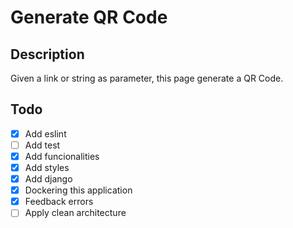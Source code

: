 # Generate QR Code
## Description
Given a link or string as parameter, this page generate a QR Code.

## Todo
- [x] Add eslint
- [ ] Add test
- [x] Add funcionalities
- [x] Add styles
- [x] Add django
- [x] Dockering this application
- [x] Feedback errors
- [ ] Apply clean architecture
